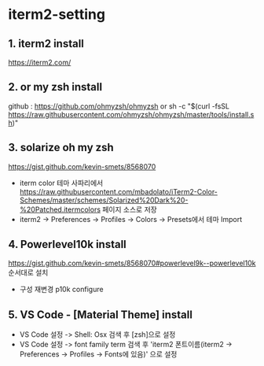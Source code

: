 # iterm2-setting


## 1. iterm2 install
https://iterm2.com/

## 2. or my zsh install
github : https://github.com/ohmyzsh/ohmyzsh
or
sh -c "$(curl -fsSL https://raw.githubusercontent.com/ohmyzsh/ohmyzsh/master/tools/install.sh)"

## 3. solarize oh my zsh
https://gist.github.com/kevin-smets/8568070

- iterm color 테마
사파리에서 https://raw.githubusercontent.com/mbadolato/iTerm2-Color-Schemes/master/schemes/Solarized%20Dark%20-%20Patched.itermcolors 페이지 소스로 저장
- iterm2 -> Preferences -> Profiles -> Colors -> Presets에서 테마 Import

## 4. Powerlevel10k install
https://gist.github.com/kevin-smets/8568070#powerlevel9k--powerlevel10k 순서대로 설치

- 구성 재변경
p10k configure

## 5. VS Code - [Material Theme] install
- VS Code 설정 -> Shell: Osx 검색 후 [zsh]으로 설정
- VS Code 설정 -> font family term 검색 후 'iterm2 폰트이름(iterm2 -> Preferences -> Profiles -> Fonts에 있음)' 으로 설정

